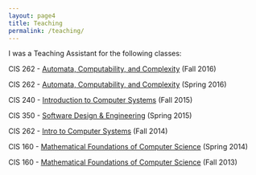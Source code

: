 ```yaml
---
layout: page4
title: Teaching
permalink: /teaching/
---
```


I was a Teaching Assistant for the following classes:

CIS 262 - 
[Automata, Computability, and Complexity](https://www.seas.upenn.edu/~cse262/)
(Fall 2016)

CIS 262 - 
[Automata, Computability, and Complexity](https://www.seas.upenn.edu/~jean/cis262/)
(Spring 2016)

CIS 240 - 
[Introduction to Computer Systems](https://www.seas.upenn.edu/~cis240/)
(Fall 2015)

CIS 350 - 
[Software Design & Engineering](https://www.seas.upenn.edu/~cdmurphy/cis350/spring2015/)
(Spring 2015)

CIS 262 - 
[Intro to Computer Systems](https://www.seas.upenn.edu/~cse262/)
(Fall 2014)

CIS 160 - 
[Mathematical Foundations of Computer Science](http://www.cis.upenn.edu/~cis160)
(Spring 2014)

CIS 160 - 
[Mathematical Foundations of Computer Science](http://www.cis.upenn.edu/~cis160)
(Fall 2013)
